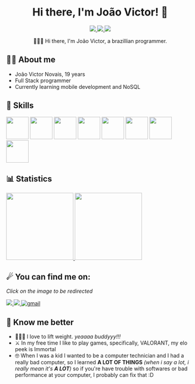 <h1 align="center"> Hi there, I'm João Victor! 👋 </h1>
<div align="center">
  <a href="https://instagram.com/joaovkt_">
    <img src="https://img.shields.io/badge/Instagram-307cc5?style=for-the-badge&logo=instagram&logoColor=white" />
  </a>
  <a href="https://linkedin.com/in/joaovictornovais">
    <img src="https://img.shields.io/badge/LinkedIn-307cc5?style=for-the-badge&logo=linkedin&logoColor=white" />
  </a>
  <img src="https://komarev.com/ghpvc/?username=joaovictornovais&style=for-the-badge"/>
            <p>
                      👨🏽‍💻 Hi there, I'm João Victor, a brazillian programmer. 
            </p>
</div>

## **🐱‍👤 About me**
* João Victor Novais, 19 years
* Full Stack programmer
* Currently learning mobile development and NoSQL

## **🤺 Skills**

<div>
            <img src="https://cdn.jsdelivr.net/gh/devicons/devicon/icons/java/java-original.svg" width="60"/>
            <img src="https://cdn.jsdelivr.net/gh/devicons/devicon/icons/spring/spring-original.svg" width="60"/>
            <img src="https://cdn.jsdelivr.net/gh/devicons/devicon/icons/react/react-original.svg" width="60" />
            <img src="https://cdn.jsdelivr.net/gh/devicons/devicon/icons/python/python-original.svg" width="60" />
            <img src="https://cdn.jsdelivr.net/gh/devicons/devicon/icons/javascript/javascript-original.svg" width="60"/>
            <img src="https://cdn.jsdelivr.net/gh/devicons/devicon/icons/kotlin/kotlin-original.svg" width="60"/>
            <img src="https://cdn.jsdelivr.net/gh/devicons/devicon/icons/firebase/firebase-plain.svg" width="60"/>
            <img src="https://cdn.jsdelivr.net/gh/devicons/devicon/icons/postgresql/postgresql-original.svg" width="60"/>

</div>

## **📊 Statistics**
<div>
  <a href="https://github.com/joaovictornovais">
    <img height="180em" src="https://github-readme-stats.vercel.app/api/top-langs/?username=joaovictornovais&layout=compact&langs_count=7&theme=dark" />
    <img height="180em" src="https://github-readme-stats.vercel.app/api?username=joaovictornovais&show_icons=true&theme=dark&include_all_commits=true&count_private=true" />
  </a>
</div>

## **☄ You can find me on:**
*Click on the image to be redirected*
<div>
            <a href="https://instagram.com/joaovkt_">
                <img src="https://img.shields.io/badge/Instagram-E4405F?style=for-the-badge&logo=instagram&logoColor=white" />
              </a>
              <a href="https://linkedin.com/in/joaovictornovais">
                <img src="https://img.shields.io/badge/LinkedIn-0077B5?style=for-the-badge&logo=linkedin&logoColor=white" />
              </a>
              <a href="mailto:joaovkt.novais@gmail.com">
            <img alt=gmail src="https://img.shields.io/badge/Gmail-D14836?style=for-the-badge&logo=gmail&logoColor=white"/>
            </a>
</div>

## **🌊 Know me better**
* 🏋🏽‍♂️ I love to lift weight. *yeaaaa buddyyy!!!*
* ⚔ In my free time I like to play games, specifically, VALORANT, my elo peek is Immortal
* 🤓 When I was a kid I wanted to be a computer technician and I had a really bad computer, so I learned **A LOT OF THINGS** *(when i say a lot, i really mean it's **A LOT**)* so if you're have trouble with softwares or bad performance at your computer, I probably can fix that :D
